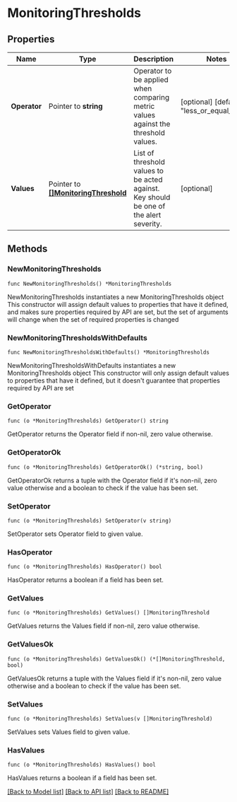 # MonitoringThresholds

## Properties

Name | Type | Description | Notes
------------ | ------------- | ------------- | -------------
**Operator** | Pointer to **string** | Operator to be applied when comparing metric values against the threshold values. | [optional] [default to "less_or_equal_than"]
**Values** | Pointer to [**[]MonitoringThreshold**](MonitoringThreshold.md) | List of threshold values to be acted against. Key should be one of the alert severity. | [optional] 

## Methods

### NewMonitoringThresholds

`func NewMonitoringThresholds() *MonitoringThresholds`

NewMonitoringThresholds instantiates a new MonitoringThresholds object
This constructor will assign default values to properties that have it defined,
and makes sure properties required by API are set, but the set of arguments
will change when the set of required properties is changed

### NewMonitoringThresholdsWithDefaults

`func NewMonitoringThresholdsWithDefaults() *MonitoringThresholds`

NewMonitoringThresholdsWithDefaults instantiates a new MonitoringThresholds object
This constructor will only assign default values to properties that have it defined,
but it doesn't guarantee that properties required by API are set

### GetOperator

`func (o *MonitoringThresholds) GetOperator() string`

GetOperator returns the Operator field if non-nil, zero value otherwise.

### GetOperatorOk

`func (o *MonitoringThresholds) GetOperatorOk() (*string, bool)`

GetOperatorOk returns a tuple with the Operator field if it's non-nil, zero value otherwise
and a boolean to check if the value has been set.

### SetOperator

`func (o *MonitoringThresholds) SetOperator(v string)`

SetOperator sets Operator field to given value.

### HasOperator

`func (o *MonitoringThresholds) HasOperator() bool`

HasOperator returns a boolean if a field has been set.

### GetValues

`func (o *MonitoringThresholds) GetValues() []MonitoringThreshold`

GetValues returns the Values field if non-nil, zero value otherwise.

### GetValuesOk

`func (o *MonitoringThresholds) GetValuesOk() (*[]MonitoringThreshold, bool)`

GetValuesOk returns a tuple with the Values field if it's non-nil, zero value otherwise
and a boolean to check if the value has been set.

### SetValues

`func (o *MonitoringThresholds) SetValues(v []MonitoringThreshold)`

SetValues sets Values field to given value.

### HasValues

`func (o *MonitoringThresholds) HasValues() bool`

HasValues returns a boolean if a field has been set.


[[Back to Model list]](../README.md#documentation-for-models) [[Back to API list]](../README.md#documentation-for-api-endpoints) [[Back to README]](../README.md)


